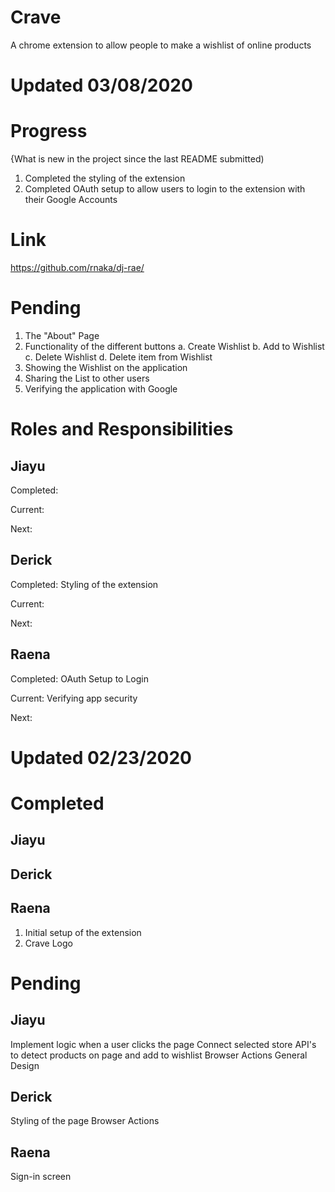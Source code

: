 # Crave
A chrome extension to allow people to make a wishlist of online products 

# Updated 03/08/2020

Progress
======
{What is new in the project since the last README submitted)
1. Completed the styling of the extension
2. Completed OAuth setup to allow users to login to the extension with their Google Accounts

Link
======
https://github.com/rnaka/dj-rae/

Pending
======
1. The "About" Page
2. Functionality of the different buttons
  a. Create Wishlist
  b. Add to Wishlist
  c. Delete Wishlist
  d. Delete item from Wishlist
3. Showing the Wishlist on the application
4. Sharing the List to other users
5. Verifying the application with Google


Roles and Responsibilities
======

Jiayu
------
Completed: 

Current:

Next:

Derick
------
Completed: 
Styling of the extension

Current:

Next:

Raena
------
Completed: 
OAuth Setup to Login 

Current:
Verifying app security

Next:


# Updated 02/23/2020

Completed
======

Jiayu
------


Derick
------


Raena
------
1. Initial setup of the extension 
2. Crave Logo


Pending
======

Jiayu
------
Implement logic when a user clicks the page
Connect selected store API's to detect products on page and add to wishlist
Browser Actions
General Design 

Derick
------
Styling of the page
Browser Actions

Raena
------
Sign-in screen
